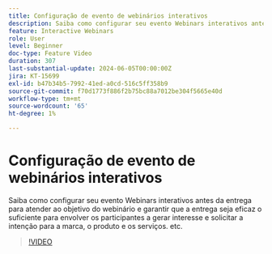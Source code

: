 ```yaml
---
title: Configuração de evento de webinários interativos
description: Saiba como configurar seu evento Webinars interativos antes da entrega para atender ao objetivo do webinário.
feature: Interactive Webinars
role: User
level: Beginner
doc-type: Feature Video
duration: 307
last-substantial-update: 2024-06-05T00:00:00Z
jira: KT-15699
exl-id: b47b34b5-7992-41ed-a0cd-516c5ff358b9
source-git-commit: f70d1773f886f2b75bc88a7012be304f5665e40d
workflow-type: tm+mt
source-wordcount: '65'
ht-degree: 1%

---
```


# Configuração de evento de webinários interativos

Saiba como configurar seu evento Webinars interativos antes da entrega para atender ao objetivo do webinário e garantir que a entrega seja eficaz o suficiente para envolver os participantes a gerar interesse e solicitar a intenção para a marca, o produto e os serviços. etc.

>[!VIDEO](https://video.tv.adobe.com/v/3448989/?learn=on&captions=por_br)
